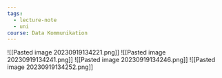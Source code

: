 ```yaml
---
tags:
  - lecture-note
  - uni
course: Data Kommunikation
---
```

![[Pasted image 20230919134221.png]]
![[Pasted image 20230919134241.png]]
![[Pasted image 20230919134246.png]]
![[Pasted image 20230919134252.png]]
